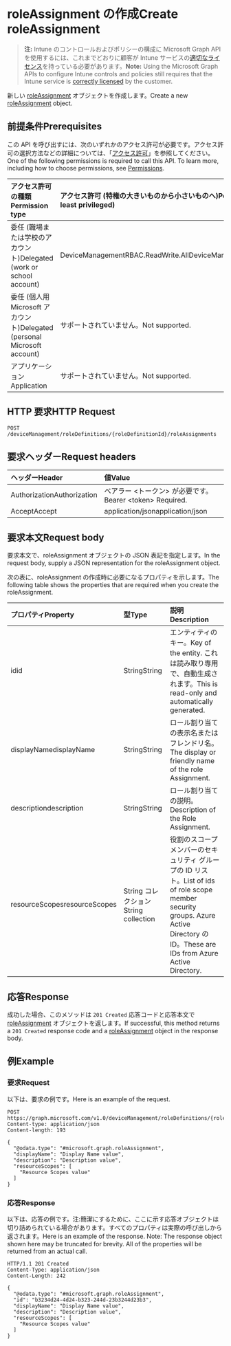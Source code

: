 # <a name="create-roleassignment"></a><span data-ttu-id="60d4f-101">roleAssignment の作成</span><span class="sxs-lookup"><span data-stu-id="60d4f-101">Create roleAssignment</span></span>

> <span data-ttu-id="60d4f-102">**注:** Intune のコントロールおよびポリシーの構成に Microsoft Graph API を使用するには、これまでどおりに顧客が Intune サービスの[適切なライセンス](https://go.microsoft.com/fwlink/?linkid=839381)を持っている必要があります。</span><span class="sxs-lookup"><span data-stu-id="60d4f-102">**Note:** Using the Microsoft Graph APIs to configure Intune controls and policies still requires that the Intune service is [correctly licensed](https://go.microsoft.com/fwlink/?linkid=839381) by the customer.</span></span>

<span data-ttu-id="60d4f-103">新しい [roleAssignment](../resources/intune_rbac_roleassignment.md) オブジェクトを作成します。</span><span class="sxs-lookup"><span data-stu-id="60d4f-103">Create a new [roleAssignment](../resources/intune_rbac_roleassignment.md) object.</span></span>
## <a name="prerequisites"></a><span data-ttu-id="60d4f-104">前提条件</span><span class="sxs-lookup"><span data-stu-id="60d4f-104">Prerequisites</span></span>
<span data-ttu-id="60d4f-p101">この API を呼び出すには、次のいずれかのアクセス許可が必要です。アクセス許可の選択方法などの詳細については、「[アクセス許可](../../../concepts/permissions_reference.md)」を参照してください。</span><span class="sxs-lookup"><span data-stu-id="60d4f-p101">One of the following permissions is required to call this API. To learn more, including how to choose permissions, see [Permissions](../../../concepts/permissions_reference.md).</span></span>

|<span data-ttu-id="60d4f-107">アクセス許可の種類</span><span class="sxs-lookup"><span data-stu-id="60d4f-107">Permission type</span></span>|<span data-ttu-id="60d4f-108">アクセス許可 (特権の大きいものから小さいものへ)</span><span class="sxs-lookup"><span data-stu-id="60d4f-108">Permissions (from most to least privileged)</span></span>|
|:---|:---|
|<span data-ttu-id="60d4f-109">委任 (職場または学校のアカウント)</span><span class="sxs-lookup"><span data-stu-id="60d4f-109">Delegated (work or school account)</span></span>|<span data-ttu-id="60d4f-110">DeviceManagementRBAC.ReadWrite.All</span><span class="sxs-lookup"><span data-stu-id="60d4f-110">DeviceManagementRBAC.ReadWrite.All</span></span>|
|<span data-ttu-id="60d4f-111">委任 (個人用 Microsoft アカウント)</span><span class="sxs-lookup"><span data-stu-id="60d4f-111">Delegated (personal Microsoft account)</span></span>|<span data-ttu-id="60d4f-112">サポートされていません。</span><span class="sxs-lookup"><span data-stu-id="60d4f-112">Not supported.</span></span>|
|<span data-ttu-id="60d4f-113">アプリケーション</span><span class="sxs-lookup"><span data-stu-id="60d4f-113">Application</span></span>|<span data-ttu-id="60d4f-114">サポートされていません。</span><span class="sxs-lookup"><span data-stu-id="60d4f-114">Not supported.</span></span>|

## <a name="http-request"></a><span data-ttu-id="60d4f-115">HTTP 要求</span><span class="sxs-lookup"><span data-stu-id="60d4f-115">HTTP Request</span></span>
<!-- {
  "blockType": "ignored"
}
-->
``` http
POST /deviceManagement/roleDefinitions/{roleDefinitionId}/roleAssignments
```

## <a name="request-headers"></a><span data-ttu-id="60d4f-116">要求ヘッダー</span><span class="sxs-lookup"><span data-stu-id="60d4f-116">Request headers</span></span>
|<span data-ttu-id="60d4f-117">ヘッダー</span><span class="sxs-lookup"><span data-stu-id="60d4f-117">Header</span></span>|<span data-ttu-id="60d4f-118">値</span><span class="sxs-lookup"><span data-stu-id="60d4f-118">Value</span></span>|
|:---|:---|
|<span data-ttu-id="60d4f-119">Authorization</span><span class="sxs-lookup"><span data-stu-id="60d4f-119">Authorization</span></span>|<span data-ttu-id="60d4f-120">ベアラー &lt;トークン&gt; が必要です。</span><span class="sxs-lookup"><span data-stu-id="60d4f-120">Bearer &lt;token&gt; Required.</span></span>|
|<span data-ttu-id="60d4f-121">Accept</span><span class="sxs-lookup"><span data-stu-id="60d4f-121">Accept</span></span>|<span data-ttu-id="60d4f-122">application/json</span><span class="sxs-lookup"><span data-stu-id="60d4f-122">application/json</span></span>|

## <a name="request-body"></a><span data-ttu-id="60d4f-123">要求本文</span><span class="sxs-lookup"><span data-stu-id="60d4f-123">Request body</span></span>
<span data-ttu-id="60d4f-124">要求本文で、roleAssignment オブジェクトの JSON 表記を指定します。</span><span class="sxs-lookup"><span data-stu-id="60d4f-124">In the request body, supply a JSON representation for the roleAssignment object.</span></span>

<span data-ttu-id="60d4f-125">次の表に、roleAssignment の作成時に必要になるプロパティを示します。</span><span class="sxs-lookup"><span data-stu-id="60d4f-125">The following table shows the properties that are required when you create the roleAssignment.</span></span>

|<span data-ttu-id="60d4f-126">プロパティ</span><span class="sxs-lookup"><span data-stu-id="60d4f-126">Property</span></span>|<span data-ttu-id="60d4f-127">型</span><span class="sxs-lookup"><span data-stu-id="60d4f-127">Type</span></span>|<span data-ttu-id="60d4f-128">説明</span><span class="sxs-lookup"><span data-stu-id="60d4f-128">Description</span></span>|
|:---|:---|:---|
|<span data-ttu-id="60d4f-129">id</span><span class="sxs-lookup"><span data-stu-id="60d4f-129">id</span></span>|<span data-ttu-id="60d4f-130">String</span><span class="sxs-lookup"><span data-stu-id="60d4f-130">String</span></span>|<span data-ttu-id="60d4f-131">エンティティのキー。</span><span class="sxs-lookup"><span data-stu-id="60d4f-131">Key of the entity.</span></span> <span data-ttu-id="60d4f-132">これは読み取り専用で、自動生成されます。</span><span class="sxs-lookup"><span data-stu-id="60d4f-132">This is read-only and automatically generated.</span></span>|
|<span data-ttu-id="60d4f-133">displayName</span><span class="sxs-lookup"><span data-stu-id="60d4f-133">displayName</span></span>|<span data-ttu-id="60d4f-134">String</span><span class="sxs-lookup"><span data-stu-id="60d4f-134">String</span></span>|<span data-ttu-id="60d4f-135">ロール割り当ての表示名またはフレンドリ名。</span><span class="sxs-lookup"><span data-stu-id="60d4f-135">The display or friendly name of the role Assignment.</span></span>|
|<span data-ttu-id="60d4f-136">description</span><span class="sxs-lookup"><span data-stu-id="60d4f-136">description</span></span>|<span data-ttu-id="60d4f-137">String</span><span class="sxs-lookup"><span data-stu-id="60d4f-137">String</span></span>|<span data-ttu-id="60d4f-138">ロール割り当ての説明。</span><span class="sxs-lookup"><span data-stu-id="60d4f-138">Description of the Role Assignment.</span></span>|
|<span data-ttu-id="60d4f-139">resourceScopes</span><span class="sxs-lookup"><span data-stu-id="60d4f-139">resourceScopes</span></span>|<span data-ttu-id="60d4f-140">String コレクション</span><span class="sxs-lookup"><span data-stu-id="60d4f-140">String collection</span></span>|<span data-ttu-id="60d4f-141">役割のスコープ メンバーのセキュリティ グループの ID リスト。</span><span class="sxs-lookup"><span data-stu-id="60d4f-141">List of ids of role scope member security groups.</span></span>  <span data-ttu-id="60d4f-142">Azure Active Directory の ID。</span><span class="sxs-lookup"><span data-stu-id="60d4f-142">These are IDs from Azure Active Directory.</span></span>|



## <a name="response"></a><span data-ttu-id="60d4f-143">応答</span><span class="sxs-lookup"><span data-stu-id="60d4f-143">Response</span></span>
<span data-ttu-id="60d4f-144">成功した場合、このメソッドは `201 Created` 応答コードと応答本文で [roleAssignment](../resources/intune_rbac_roleassignment.md) オブジェクトを返します。</span><span class="sxs-lookup"><span data-stu-id="60d4f-144">If successful, this method returns a `201 Created` response code and a [roleAssignment](../resources/intune_rbac_roleassignment.md) object in the response body.</span></span>

## <a name="example"></a><span data-ttu-id="60d4f-145">例</span><span class="sxs-lookup"><span data-stu-id="60d4f-145">Example</span></span>
### <a name="request"></a><span data-ttu-id="60d4f-146">要求</span><span class="sxs-lookup"><span data-stu-id="60d4f-146">Request</span></span>
<span data-ttu-id="60d4f-147">以下は、要求の例です。</span><span class="sxs-lookup"><span data-stu-id="60d4f-147">Here is an example of the request.</span></span>
``` http
POST https://graph.microsoft.com/v1.0/deviceManagement/roleDefinitions/{roleDefinitionId}/roleAssignments
Content-type: application/json
Content-length: 193

{
  "@odata.type": "#microsoft.graph.roleAssignment",
  "displayName": "Display Name value",
  "description": "Description value",
  "resourceScopes": [
    "Resource Scopes value"
  ]
}
```

### <a name="response"></a><span data-ttu-id="60d4f-148">応答</span><span class="sxs-lookup"><span data-stu-id="60d4f-148">Response</span></span>
<span data-ttu-id="60d4f-p104">以下は、応答の例です。注:簡潔にするために、ここに示す応答オブジェクトは切り詰められている場合があります。すべてのプロパティは実際の呼び出しから返されます。</span><span class="sxs-lookup"><span data-stu-id="60d4f-p104">Here is an example of the response. Note: The response object shown here may be truncated for brevity. All of the properties will be returned from an actual call.</span></span>
``` http
HTTP/1.1 201 Created
Content-Type: application/json
Content-Length: 242

{
  "@odata.type": "#microsoft.graph.roleAssignment",
  "id": "b3234d24-4d24-b323-244d-23b3244d23b3",
  "displayName": "Display Name value",
  "description": "Description value",
  "resourceScopes": [
    "Resource Scopes value"
  ]
}
```




